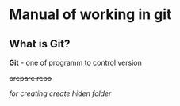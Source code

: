 # Manual of working in git #
## What is Git?
**Git** - one of programm to control version

~~prepare repo~~

*for creating  create hiden folder*